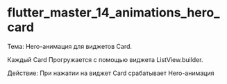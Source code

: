 # flutter_master_14_animations_hero_card

Тема:
Hero-анимация для виджетов Card.

Каждый Card Прогружается с помощью виджета ListView.builder.

Действие:
При нажатии на виджет Card срабатывает Hero-анимация
